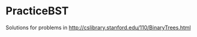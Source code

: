 PracticeBST
===========

Solutions for problems in  http://cslibrary.stanford.edu/110/BinaryTrees.html

